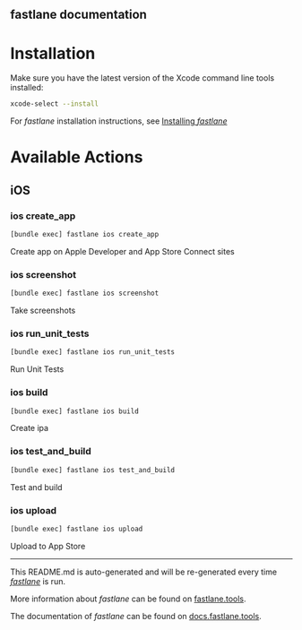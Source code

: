 fastlane documentation
----

# Installation

Make sure you have the latest version of the Xcode command line tools installed:

```sh
xcode-select --install
```

For _fastlane_ installation instructions, see [Installing _fastlane_](https://docs.fastlane.tools/#installing-fastlane)

# Available Actions

## iOS

### ios create_app

```sh
[bundle exec] fastlane ios create_app
```

Create app on Apple Developer and App Store Connect sites

### ios screenshot

```sh
[bundle exec] fastlane ios screenshot
```

Take screenshots

### ios run_unit_tests

```sh
[bundle exec] fastlane ios run_unit_tests
```

Run Unit Tests

### ios build

```sh
[bundle exec] fastlane ios build
```

Create ipa

### ios test_and_build

```sh
[bundle exec] fastlane ios test_and_build
```

Test and build

### ios upload

```sh
[bundle exec] fastlane ios upload
```

Upload to App Store

----

This README.md is auto-generated and will be re-generated every time [_fastlane_](https://fastlane.tools) is run.

More information about _fastlane_ can be found on [fastlane.tools](https://fastlane.tools).

The documentation of _fastlane_ can be found on [docs.fastlane.tools](https://docs.fastlane.tools).
